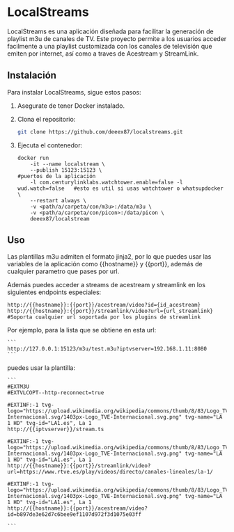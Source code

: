 # LocalStreams

LocalStreams es una aplicación diseñada para facilitar la generación de playlist m3u de canales de TV. Este proyecto permite a los usuarios acceder facilmente a una playlist customizada con los canales de televisión que emiten por internet, así como a traves de Acestream y StreamLink.

## Instalación

Para instalar LocalStreams, sigue estos pasos:

1. Asegurate de tener Docker instalado.

2. Clona el repositorio:
    ```bash
    git clone https://github.com/deeex87/localstreams.git
    ```
2. Ejecuta el contenedor:
    ```
    docker run 
        -it --name localstream \
        --publish 15123:15123 \                                             #puertos de la aplicación
        -l com.centurylinklabs.watchtower.enable=false -l wud.watch=false   #esto es util si usas watchtower o whatsupdocker \
        --restart always \
        -v <path/a/carpeta/con/m3u>:/data/m3u \
        -v <path/a/carpeta/con/picon>:/data/picon \ 
        deeex87/localstream
    ```

## Uso

Las plantillas m3u admiten el formato jinja2, por lo que puedes usar las variables de la aplicación como {{hostname}} y {{port}}, además de cualquier parametro que pases por url. 

Además puedes acceder a streams de acestream y streamlink en los siguientes endpoints especiales:

    http://{{hostname}}:{{port}}/acestream/video?id={id_acestream}
    http://{{hostname}}:{{port}}/streamlink/video?url={url_streamlink} #Soporta cualquier url soportada por los plugins de streamlink

Por ejemplo, para la lista que se obtiene en esta url:

    ```
    http://127.0.0.1:15123/m3u/test.m3u?iptvserver=192.168.1.11:8080
    ``` 
puedes usar la plantilla:

    ```
    #EXTM3U
    #EXTVLCOPT--http-reconnect=true

    #EXTINF:-1 tvg-logo="https://upload.wikimedia.org/wikipedia/commons/thumb/8/83/Logo_TVE-Internacional.svg/1403px-Logo_TVE-Internacional.svg.png" tvg-name="LA 1 HD" tvg-id="LA1.es", La 1
    http://{{iptvserver}}/stream.ts

    #EXTINF:-1 tvg-logo="https://upload.wikimedia.org/wikipedia/commons/thumb/8/83/Logo_TVE-Internacional.svg/1403px-Logo_TVE-Internacional.svg.png" tvg-name="LA 1 HD" tvg-id="LA1.es", La 1
    http://{{hostname}}:{{port}}/streamlink/video?url=https://www.rtve.es/play/videos/directo/canales-lineales/la-1/

    #EXTINF:-1 tvg-logo="https://upload.wikimedia.org/wikipedia/commons/thumb/8/83/Logo_TVE-Internacional.svg/1403px-Logo_TVE-Internacional.svg.png" tvg-name="LA 1 HD" tvg-id="LA1.es", La 1
    http://{{hostname}}:{{port}}/acestream/video?id=b897de3e62d7c6bee9ef1107d972f3d1075e03ff

    ```